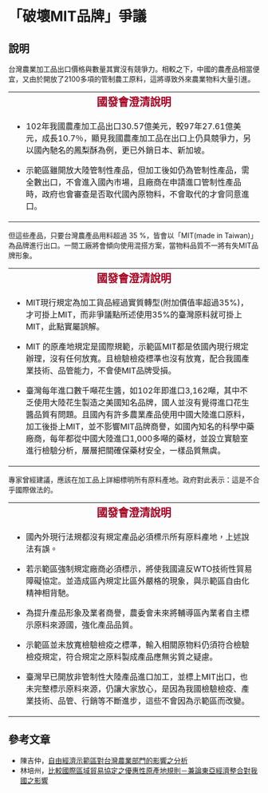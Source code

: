 # 「破壞MIT品牌」爭議 

## 說明

台灣農業加工品出口價格與數量其實沒有競爭力。相較之下，中國的農產品相當便宜，又由於開放了2100多項的管制農工原料，這將導致外來農業物料大量引進。
<table border="0">
<tbody>
<tr>
<td style="text-align: center;"><strong><span style="font-size: 16pt; font-family: 微軟正黑體, sans-serif; color: #a50021;" lang="ZH-TW">國發會澄清說明</span></strong></td>
</tr>
<tr>
<td>
<ul>
<li>
<p>102年我國農產加工品出口30.57億美元，較97年27.61億美元，成長10.7％，顯見我國農產加工品在出口上仍具競爭力，另以國內馳名的鳳梨酥為例，更已外銷日本、新加坡。</p>
</li>
<li>
<p>示範區雖開放大陸管制性產品，但加工後如仍為管制性產品，需全數出口，不會進入國內市場，且廠商在申請進口管制性產品時，政府也會審查是否取代國內原物料，不會取代的才會同意進口。</p>
</li>
</ul>
</td>
</tr>
</tbody>
</table>
但這些產品，只要台灣農產品用料超過 35 %，皆會以「MIT(made in Taiwan)」為品牌進行出口。一間工廠將會傾向使用混搭方案，當物料品質不一將有失MIT品牌形象。
<table border="0">
<tbody>
<tr>
<td style="text-align: center;"><strong><span style="font-size: 16pt; font-family: 微軟正黑體, sans-serif; color: #a50021;" lang="ZH-TW">國發會澄清說明</span></strong></td>
</tr>
<tr>
<td>
<ul>
<li>
<p>MIT現行規定為加工貨品經過實質轉型(附加價值率超過35%)，才可掛上MIT，而非爭議點所述使用35%的臺灣原料就可掛上MIT，此點實屬誤解。</p>
</li>
<li>
<p>MIT 的原產地規定是國際規範，示範區MIT都是依國內現行規定辦理，沒有任何放寬。且檢驗檢疫標準也沒有放寬，配合我國產業技術、品管能力，不會使MIT品牌受損。</p>
</li>
<li>
<p>臺灣每年進口數千噸花生醬，如102年即進口3,162噸，其中不乏使用大陸花生製造之美國知名品牌，國人並沒有覺得進口花生醬品質有問題。且國內有許多農業產品使用中國大陸進口原料，加工後掛上MIT，並不影響MIT品牌商譽，如國內知名的科學中藥廠商，每年都從中國大陸進口1,000多噸的藥材，並設立實驗室進行檢驗分析，層層把關確保藥材安全，一樣品質無虞。</p>
</li>
</ul>
</td>
</tr>
</tbody>
</table>
專家曾經建議，應該在加工品上詳細標明所有原料產地。政府對此表示：這是不合乎國際做法的。
<table border="0">
<tbody>
<tr>
<td style="text-align: center;"><strong><span style="font-size: 16pt; font-family: 微軟正黑體, sans-serif; color: #a50021;" lang="ZH-TW">國發會澄清說明</span></strong></td>
</tr>
<tr>
<td>
<ul>
<li>
<p>國內外現行法規都沒有規定產品必須標示所有原料產地，上述說法有誤。</p>
</li>
<li>
<p>若示範區強制規定廠商必須標示，將使我國違反WTO技術性貿易障礙協定。並造成區內規定比區外嚴格的現象，與示範區自由化精神相背馳。</p>
</li>
<li>
<p>為提升產品形象及業者商譽，農委會未來將輔導區內業者自主標示原料來源國，強化產品品質。</p>
</li>
<li>
<p>示範區並未放寬檢驗檢疫之標準，輸入相關原物料仍須符合檢驗檢疫規定，符合規定之原料製成產品應無劣質之疑慮。</p>
</li>
<li>
<p>臺灣早已開放非管制性大陸產品進口加工，並標上MIT出口，也未完整標示原料來源，仍讓大家放心，是因為我國檢驗檢疫、產業技術、品管、行銷等不斷進步，這些不會因為示範區而改變。</p>
</li>
</ul>
</td>
</tr>
</tbody>
</table>

## 參考文章

* 陳吉仲，[自由經濟示範區對台灣農業部門的影響之分析](http://www.slideshare.net/Watchout-tw/ss-33743658)
* 林培州，[比較國際區域貿易協定之優惠性原產地規則－兼論東亞經濟整合對我國之影響](https://drive.google.com/file/d/0B6ZiS9f8Cm9qMThoYVRGWW1TU2c/edit?usp=sharing)
